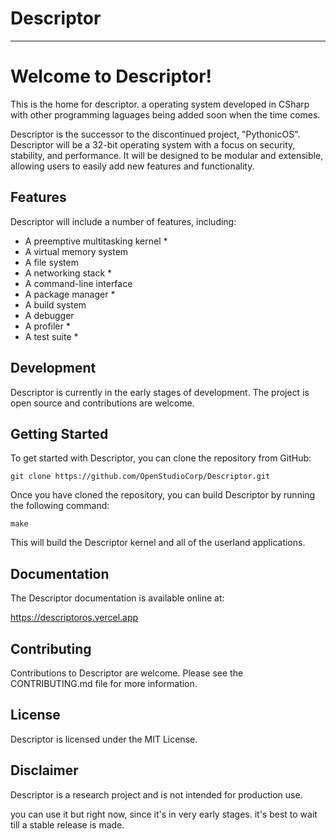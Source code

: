 # Descriptor

---
# Welcome to Descriptor!

This is the home for descriptor. a operating system developed in CSharp with other programming laguages being added soon when the time comes.

Descriptor is the successor to the discontinued project, "PythonicOS". Descriptor will be a 32-bit operating system with a focus on security, stability, and performance. It will be designed to be modular and extensible, allowing users to easily add new features and functionality.

## Features

Descriptor will include a number of features, including:

* A preemptive multitasking kernel * 
* A virtual memory system 
* A file system 
* A networking stack *
* A command-line interface
* A package manager * 
* A build system  
* A debugger 
* A profiler * 
* A test suite * 

## Development

Descriptor is currently in the early stages of development. The project is open source and contributions are welcome.

## Getting Started

To get started with Descriptor, you can clone the repository from GitHub:

```
git clone https://github.com/OpenStudioCorp/Descriptor.git
```

Once you have cloned the repository, you can build Descriptor by running the following command:

```
make
```

This will build the Descriptor kernel and all of the userland applications.

## Documentation

The Descriptor documentation is available online at:

https://descriptoros.vercel.app


## Contributing

Contributions to Descriptor are welcome. Please see the CONTRIBUTING.md file for more information.

## License

Descriptor is licensed under the MIT License.

## Disclaimer

Descriptor is a research project and is not intended for production use.

you can use it but right now, since it's in very early stages. it's best to wait till a stable release is made.

